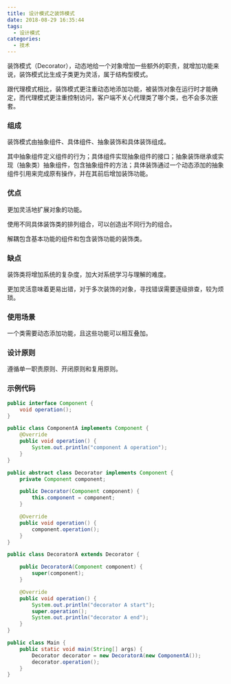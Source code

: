 ```yaml
---
title: 设计模式之装饰模式
date: 2018-08-29 16:35:44
tags:
  - 设计模式
categories:
  - 技术
---
```


装饰模式（Decorator），动态地给一个对象增加一些额外的职责，就增加功能来说，装饰模式比生成子类更为灵活，属于结构型模式。

跟代理模式相比，装饰模式更注重动态地添加功能，被装饰对象在运行时才能确定，而代理模式更注重控制访问，客户端不关心代理类了哪个类，也不会多次嵌套。





<!-- more -->




### 组成

装饰模式由抽象组件、具体组件、抽象装饰和具体装饰组成。

其中抽象组件定义组件的行为；具体组件实现抽象组件的接口；抽象装饰继承或实现（抽象类）抽象组件，包含抽象组件的方法；具体装饰通过一个动态添加的抽象组件引用来完成原有操作，并在其前后增加装饰功能。



### 优点

更加灵活地扩展对象的功能。

使用不同具体装饰类的排列组合，可以创造出不同行为的组合。

解耦包含基本功能的组件和包含装饰功能的装饰类。



### 缺点

装饰类将增加系统的复杂度，加大对系统学习与理解的难度。

更加灵活意味着更易出错，对于多次装饰的对象，寻找错误需要逐级排查，较为烦琐。



### 使用场景

一个类需要动态添加功能，且这些功能可以相互叠加。



### 设计原则

遵循单一职责原则、开闭原则和复用原则。



### 示例代码

```java
public interface Component {
    void operation();
}

public class ComponentA implements Component {
    @Override
    public void operation() {
        System.out.println("component A operation");
    }
}

public abstract class Decorator implements Component {
    private Component component;

    public Decorator(Component component) {
        this.component = component;
    }

    @Override
    public void operation() {
        component.operation();
    }
}

public class DecoratorA extends Decorator {

    public DecoratorA(Component component) {
        super(component);
    }

    @Override
    public void operation() {
        System.out.println("decorator A start");
        super.operation();
        System.out.println("decorator A end");
    }
}

public class Main {
    public static void main(String[] args) {
        Decorator decorator = new DecoratorA(new ComponentA());
        decorator.operation();
    }
}
```

